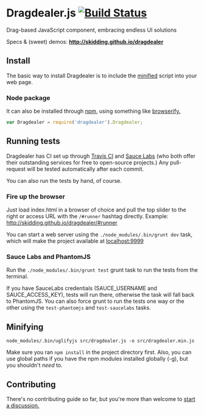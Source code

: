 Dragdealer.js [![Build Status](https://travis-ci.org/skidding/dragdealer.png?branch=master)](https://travis-ci.org/skidding/dragdealer)
====
Drag-based JavaScript component, embracing endless UI solutions

Specs & (sweet) demos: __http://skidding.github.io/dragdealer__

## Install

The basic way to install Dragdealer is to include the [minified](https://cdnjs.cloudflare.com/ajax/libs/dragdealer/0.9.8/dragdealer.min.js)
script into your web page.

### Node package

It can also be installed through [npm](https://www.npmjs.org/package/dragdealer),
using something like [browserify.](https://github.com/substack/node-browserify)

```js
var Dragdealer = require('dragdealer').Dragdealer;
```

## Running tests

Dragdealer has CI set up through [Travis CI](https://travis-ci.org) and [Sauce Labs](https://saucelabs.com) (who both offer their outstanding services for free to open-source projects.) Any pull-request will be tested automatically after each commit.

You can also run the tests by hand, of course.

### Fire up the browser

Just load index.html in a browser of choice and pull the top slider to the right or access URL with the `/#runner` hashtag directly. Example: http://skidding.github.io/dragdealer/#runner

You can start a web server using the `./node_modules/.bin/grunt dev` task, which will make the project available at [localhost:9999](http://localhost:9999)

### Sauce Labs and PhantomJS

Run the `./node_modules/.bin/grunt test` grunt task to run the tests from the terminal.

If you have SauceLabs credentials (SAUCE_USERNAME and SAUCE_ACCESS_KEY), tests will run there, otherwise the task will fall back to PhantomJS.
You can also force grunt to run the tests one way or the other using the `test-phantomjs` and `test-saucelabs` tasks.

## Minifying

`node_modules/.bin/uglifyjs src/dragdealer.js -o src/dragdealer.min.js`

Make sure you ran `npm install` in the project directory first. Also, you can use global paths if you have the npm modules installed globally (-g), but you shouldn't _need_ to.

## Contributing

There's no contributing guide so far, but you're more than welcome to [start a discussion.](https://github.com/skidding/dragdealer/issues)
